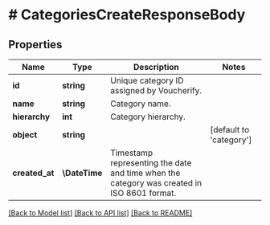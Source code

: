 # # CategoriesCreateResponseBody

## Properties

Name | Type | Description | Notes
------------ | ------------- | ------------- | -------------
**id** | **string** | Unique category ID assigned by Voucherify. |
**name** | **string** | Category name. |
**hierarchy** | **int** | Category hierarchy. |
**object** | **string** |  | [default to 'category']
**created_at** | **\DateTime** | Timestamp representing the date and time when the category was created in ISO 8601 format. |

[[Back to Model list]](../../README.md#models) [[Back to API list]](../../README.md#endpoints) [[Back to README]](../../README.md)
